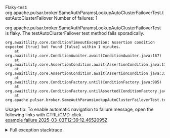         
Flaky-test: org.apache.pulsar.broker.SameAuthParamsLookupAutoClusterFailoverTest.testAutoClusterFailover
Number of failures: 1

org.apache.pulsar.broker.SameAuthParamsLookupAutoClusterFailoverTest is flaky. The testAutoClusterFailover test method fails sporadically.

```
org.awaitility.core.ConditionTimeoutException: Assertion condition expected [true] but found [false] within 1 minutes.
	at org.awaitility.core.ConditionAwaiter.await(ConditionAwaiter.java:167)
	at org.awaitility.core.AssertionCondition.await(AssertionCondition.java:119)
	at org.awaitility.core.AssertionCondition.await(AssertionCondition.java:31)
	at org.awaitility.core.ConditionFactory.until(ConditionFactory.java:985)
	at org.awaitility.core.ConditionFactory.untilAsserted(ConditionFactory.java:769)
	at org.apache.pulsar.broker.SameAuthParamsLookupAutoClusterFailoverTest.testAutoClusterFailover(SameAuthParamsLookupAutoClusterFailoverTest.java:135)
```

Usage tip: To enable automatic navigation to failure message, open the following links with CTRL/CMD-click.  
[example failure 2025-03-03T12:39:12.4652095Z](https://github.com/apache/pulsar/actions/runs/13630586650/job/38097779761#step:11:1722)  


<details>
<summary>Full exception stacktrace</summary>
<code><pre>
org.awaitility.core.ConditionTimeoutException: Assertion condition expected [true] but found [false] within 1 minutes.
	at org.awaitility.core.ConditionAwaiter.await(ConditionAwaiter.java:167)
	at org.awaitility.core.AssertionCondition.await(AssertionCondition.java:119)
	at org.awaitility.core.AssertionCondition.await(AssertionCondition.java:31)
	at org.awaitility.core.ConditionFactory.until(ConditionFactory.java:985)
	at org.awaitility.core.ConditionFactory.untilAsserted(ConditionFactory.java:769)
	at org.apache.pulsar.broker.SameAuthParamsLookupAutoClusterFailoverTest.testAutoClusterFailover(SameAuthParamsLookupAutoClusterFailoverTest.java:135)
	at java.base/jdk.internal.reflect.DirectMethodHandleAccessor.invoke(DirectMethodHandleAccessor.java:103)
	at java.base/java.lang.reflect.Method.invoke(Method.java:580)
	at org.testng.internal.invokers.MethodInvocationHelper.invokeMethod(MethodInvocationHelper.java:139)
	at org.testng.internal.invokers.InvokeMethodRunnable.runOne(InvokeMethodRunnable.java:47)
	at org.testng.internal.invokers.InvokeMethodRunnable.call(InvokeMethodRunnable.java:76)
	at org.testng.internal.invokers.InvokeMethodRunnable.call(InvokeMethodRunnable.java:11)
	at java.base/java.util.concurrent.FutureTask.run(FutureTask.java:317)
	at java.base/java.util.concurrent.ThreadPoolExecutor.runWorker(ThreadPoolExecutor.java:1144)
	at java.base/java.util.concurrent.ThreadPoolExecutor$Worker.run(ThreadPoolExecutor.java:642)
	at java.base/java.lang.Thread.run(Thread.java:1583)
Caused by: java.lang.AssertionError: expected [true] but found [false]
	at org.testng.Assert.fail(Assert.java:110)
	at org.testng.Assert.failNotEquals(Assert.java:1577)
	at org.testng.Assert.assertTrue(Assert.java:56)
	at org.testng.Assert.assertTrue(Assert.java:66)
	at org.apache.pulsar.broker.SameAuthParamsLookupAutoClusterFailoverTest.lambda$testAutoClusterFailover$5(SameAuthParamsLookupAutoClusterFailoverTest.java:143)
	at org.awaitility.core.AssertionCondition.lambda$new$0(AssertionCondition.java:53)
	at org.awaitility.core.ConditionAwaiter$ConditionPoller.call(ConditionAwaiter.java:248)
	at org.awaitility.core.ConditionAwaiter$ConditionPoller.call(ConditionAwaiter.java:235)
	... 4 more

</pre></code>
</details>

